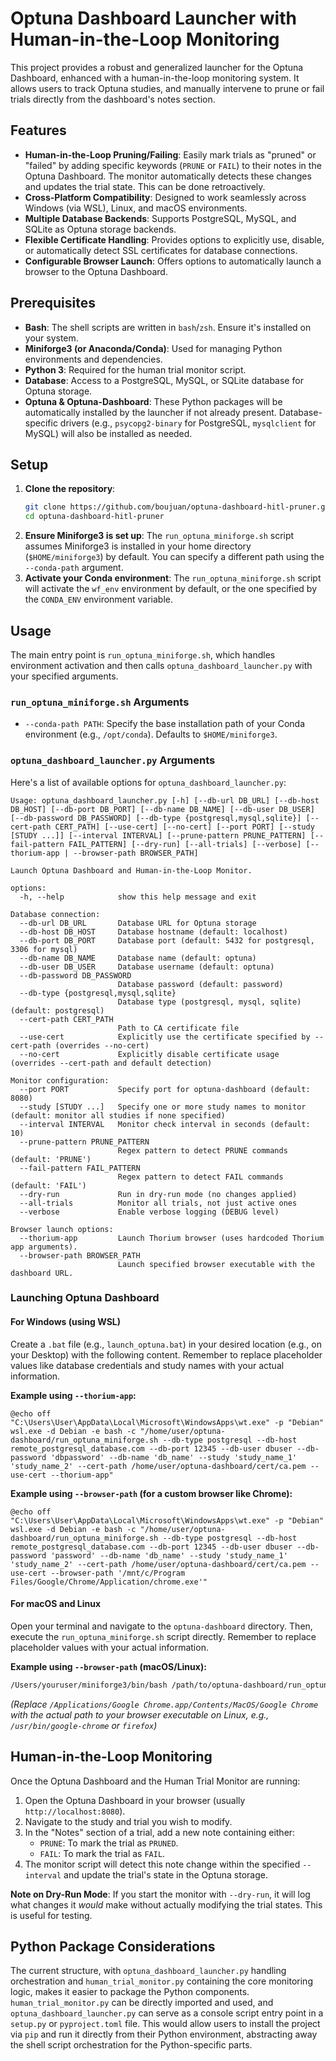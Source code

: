 # Optuna Dashboard Launcher with Human-in-the-Loop Monitoring

This project provides a robust and generalized launcher for the Optuna Dashboard, enhanced with a human-in-the-loop monitoring system. It allows users to track Optuna studies, and manually intervene to prune or fail trials directly from the dashboard's notes section.

## Features

*   **Human-in-the-Loop Pruning/Failing**: Easily mark trials as "pruned" or "failed" by adding specific keywords (`PRUNE` or `FAIL`) to their notes in the Optuna Dashboard. The monitor automatically detects these changes and updates the trial state. This can be done retroactively.
*   **Cross-Platform Compatibility**: Designed to work seamlessly across Windows (via WSL), Linux, and macOS environments.
*   **Multiple Database Backends**: Supports PostgreSQL, MySQL, and SQLite as Optuna storage backends.
*   **Flexible Certificate Handling**: Provides options to explicitly use, disable, or automatically detect SSL certificates for database connections.
*   **Configurable Browser Launch**: Offers options to automatically launch a browser to the Optuna Dashboard.

## Prerequisites

*   **Bash**: The shell scripts are written in `bash`/`zsh`. Ensure it's installed on your system.
*   **Miniforge3 (or Anaconda/Conda)**: Used for managing Python environments and dependencies.
*   **Python 3**: Required for the human trial monitor script.
*   **Database**: Access to a PostgreSQL, MySQL, or SQLite database for Optuna storage.
*   **Optuna & Optuna-Dashboard**: These Python packages will be automatically installed by the launcher if not already present. Database-specific drivers (e.g., `psycopg2-binary` for PostgreSQL, `mysqlclient` for MySQL) will also be installed as needed.

## Setup

1.  **Clone the repository**:
    ```bash
    git clone https://github.com/boujuan/optuna-dashboard-hitl-pruner.git
    cd optuna-dashboard-hitl-pruner
    ```
2.  **Ensure Miniforge3 is set up**: The `run_optuna_miniforge.sh` script assumes Miniforge3 is installed in your home directory (`$HOME/miniforge3`) by default. You can specify a different path using the `--conda-path` argument.
3.  **Activate your Conda environment**: The `run_optuna_miniforge.sh` script will activate the `wf_env` environment by default, or the one specified by the `CONDA_ENV` environment variable.

## Usage

The main entry point is `run_optuna_miniforge.sh`, which handles environment activation and then calls `optuna_dashboard_launcher.py` with your specified arguments.

### `run_optuna_miniforge.sh` Arguments

*   `--conda-path PATH`: Specify the base installation path of your Conda environment (e.g., `/opt/conda`). Defaults to `$HOME/miniforge3`.

### `optuna_dashboard_launcher.py` Arguments

Here's a list of available options for `optuna_dashboard_launcher.py`:

```
Usage: optuna_dashboard_launcher.py [-h] [--db-url DB_URL] [--db-host DB_HOST] [--db-port DB_PORT] [--db-name DB_NAME] [--db-user DB_USER] [--db-password DB_PASSWORD] [--db-type {postgresql,mysql,sqlite}] [--cert-path CERT_PATH] [--use-cert] [--no-cert] [--port PORT] [--study [STUDY ...]] [--interval INTERVAL] [--prune-pattern PRUNE_PATTERN] [--fail-pattern FAIL_PATTERN] [--dry-run] [--all-trials] [--verbose] [--thorium-app | --browser-path BROWSER_PATH]

Launch Optuna Dashboard and Human-in-the-Loop Monitor.

options:
  -h, --help            show this help message and exit

Database connection:
  --db-url DB_URL       Database URL for Optuna storage
  --db-host DB_HOST     Database hostname (default: localhost)
  --db-port DB_PORT     Database port (default: 5432 for postgresql, 3306 for mysql)
  --db-name DB_NAME     Database name (default: optuna)
  --db-user DB_USER     Database username (default: optuna)
  --db-password DB_PASSWORD
                        Database password (default: password)
  --db-type {postgresql,mysql,sqlite}
                        Database type (postgresql, mysql, sqlite) (default: postgresql)
  --cert-path CERT_PATH
                        Path to CA certificate file
  --use-cert            Explicitly use the certificate specified by --cert-path (overrides --no-cert)
  --no-cert             Explicitly disable certificate usage (overrides --cert-path and default detection)

Monitor configuration:
  --port PORT           Specify port for optuna-dashboard (default: 8080)
  --study [STUDY ...]   Specify one or more study names to monitor (default: monitor all studies if none specified)
  --interval INTERVAL   Monitor check interval in seconds (default: 10)
  --prune-pattern PRUNE_PATTERN
                        Regex pattern to detect PRUNE commands (default: 'PRUNE')
  --fail-pattern FAIL_PATTERN
                        Regex pattern to detect FAIL commands (default: 'FAIL')
  --dry-run             Run in dry-run mode (no changes applied)
  --all-trials          Monitor all trials, not just active ones
  --verbose             Enable verbose logging (DEBUG level)

Browser launch options:
  --thorium-app         Launch Thorium browser (uses hardcoded Thorium app arguments).
  --browser-path BROWSER_PATH
                        Launch specified browser executable with the dashboard URL.
```

### Launching Optuna Dashboard

#### For Windows (using WSL)

Create a `.bat` file (e.g., `launch_optuna.bat`) in your desired location (e.g., on your Desktop) with the following content. Remember to replace placeholder values like database credentials and study names with your actual information.

**Example using `--thorium-app`:**

```batch
@echo off
"C:\Users\User\AppData\Local\Microsoft\WindowsApps\wt.exe" -p "Debian" wsl.exe -d Debian -e bash -c "/home/user/optuna-dashboard/run_optuna_miniforge.sh --db-type postgresql --db-host remote_postgresql_database.com --db-port 12345 --db-user dbuser --db-password 'dbpassword' --db-name 'db_name' --study 'study_name_1' 'study_name_2' --cert-path /home/user/optuna-dashboard/cert/ca.pem --use-cert --thorium-app"
```

**Example using `--browser-path` (for a custom browser like Chrome):**

```batch
@echo off
"C:\Users\User\AppData\Local\Microsoft\WindowsApps\wt.exe" -p "Debian" wsl.exe -d Debian -e bash -c "/home/user/optuna-dashboard/run_optuna_miniforge.sh --db-type postgresql --db-host remote_postgresql_database.com --db-port 12345 --db-user dbuser --db-password 'password' --db-name 'db_name' --study 'study_name_1' 'study_name_2' --cert-path /home/user/optuna-dashboard/cert/ca.pem --use-cert --browser-path '/mnt/c/Program Files/Google/Chrome/Application/chrome.exe'"
```

#### For macOS and Linux

Open your terminal and navigate to the `optuna-dashboard` directory. Then, execute the `run_optuna_miniforge.sh` script directly. Remember to replace placeholder values with your actual information.

**Example using `--browser-path` (macOS/Linux):**

```bash
/Users/youruser/miniforge3/bin/bash /path/to/optuna-dashboard/run_optuna_miniforge.sh --db-type postgresql --db-host your_db_host --db-port 5432 --db-user your_user --db-password 'your_password' --db-name 'db_name' --study 'study_name_1' 'study_name_2' --browser-path '/Applications/Google Chrome.app/Contents/MacOS/Google Chrome'
```
*(Replace `/Applications/Google Chrome.app/Contents/MacOS/Google Chrome` with the actual path to your browser executable on Linux, e.g., `/usr/bin/google-chrome` or `firefox`)*

## Human-in-the-Loop Monitoring

Once the Optuna Dashboard and the Human Trial Monitor are running:

1.  Open the Optuna Dashboard in your browser (usually `http://localhost:8080`).
2.  Navigate to the study and trial you wish to modify.
3.  In the "Notes" section of a trial, add a new note containing either:
    *   `PRUNE`: To mark the trial as `PRUNED`.
    *   `FAIL`: To mark the trial as `FAIL`.
4.  The monitor script will detect this note change within the specified `--interval` and update the trial's state in the Optuna storage.

**Note on Dry-Run Mode**: If you start the monitor with `--dry-run`, it will log what changes it *would* make without actually modifying the trial states. This is useful for testing.

## Python Package Considerations

The current structure, with `optuna_dashboard_launcher.py` handling orchestration and `human_trial_monitor.py` containing the core monitoring logic, makes it easier to package the Python components. `human_trial_monitor.py` can be directly imported and used, and `optuna_dashboard_launcher.py` can serve as a console script entry point in a `setup.py` or `pyproject.toml` file. This would allow users to install the project via `pip` and run it directly from their Python environment, abstracting away the shell script orchestration for the Python-specific parts.
